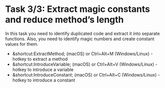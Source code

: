 # Task 3/3: Extract magic constants and reduce method’s length

In this task you need to identify duplicated code and extract it into separate functions. 
Also, you need to identify magic numbers and create constant values for them.

<div class="hint">

- &shortcut:ExtractMethod; (macOS) or Ctrl+Alt+M (Windows/Linux) - hotkey to extract a method
- &shortcut:IntroduceVariable; (macOS) or Ctrl+Alt+V (Windows/Linux) - hotkey to introduce a variable
- &shortcut:IntroduceConstant; (macOS) or Ctrl+Alt+C (Windows/Linux) - hotkey to introduce a constant

</div>
